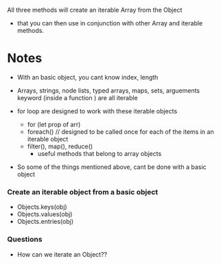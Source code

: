 All three methods will create an iterable Array from the Object<br>

-  that you can then use in conjunction with other Array and iterable methods.

# Notes

-  With an basic object, you cant know index, length
-  Arrays, strings, node lists, typed arrays, maps, sets, arguements keyword (inside a function ) are all iterable
-  for loop are designed to work with these iterable objects

   -  for (let prop of arr)
   -  foreach() // designed to be called once for each of the items in an iterable object
   -  filter(), map(), reduce()
      -  useful methods that belong to array objects

-  So some of the things mentioned above, cant be done with a basic object

### Create an iterable object from a basic object

-  Objects.keys(obj)
-  Objects.values(obj)
-  Objects.entries(obj)

### Questions

-  How can we iterate an Object??
